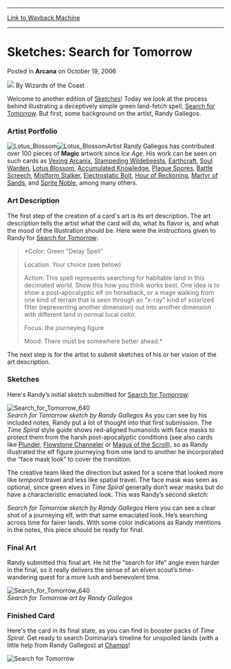 
---
[Link to Wayback Machine](https://web.archive.org/web/20210417230048/https://magic.wizards.com/en/articles/archive/sketches-search-tomorrow-2006-10-19)

[_metadata_:author]:- "Wizards of the Coast"
[_metadata_:description]:- "Welcome to another edition of Sketches! Today we look at the process behind illustrating a deceptively simple green land-fetch spell, Search for Tomorrow. But first, some background on the artist, Randy Gallegos. Artist Portfolio Artist Randy Gallegos has contributed over 100 pieces of Magic artwork since Ice Age. His work can be seen on such cards as Vexing Arcanix,"
[_metadata_:generator]:- "Drupal 7 (http://drupal.org)"
[_metadata_:node]:- "703731"
[_metadata_:publish_date]:- "2006-10-19"
[_metadata_:source]:- "div-main-content"
[_metadata_:title]:- "Sketches: Search for Tomorrow"
[_metadata_:wayback_capture_timestamp]:- "2021-04-17 23:00:48"
[_metadata_:wayback_raw_url]:- "https://web.archive.org/web/20210417230048id_/https://magic.wizards.com/en/articles/archive/sketches-search-tomorrow-2006-10-19"
[_metadata_:wayback_url]:- "https://magic.wizards.com/en/articles/archive/sketches-search-tomorrow-2006-10-19"
---


Sketches: Search for Tomorrow
=============================



 Posted in **Arcana**
 on October 19, 2006 






![](https://media.magic.wizards.com/styles/auth_small/public/images/person/wizards_author.jpg)
By Wizards of the Coast












Welcome to another edition of [Sketches](http://archive.wizards.com/Magic/Magazine/Article.aspx?x=mtgcom/fullarchive&tablefilter=sketches)! Today we look at the process behind illustrating a deceptively simple green land-fetch spell, [Search for Tomorrow](http://gatherer.wizards.com/Pages/Card/Details.aspx?name=Search+for+Tomorrow). But first, some background on the artist, Randy Gallegos.


### Artist Portfolio


![Lotus_Blossom](https://web.archive.org/web/20130512111304im_/http://www.wizards.com/magic/images/cardart/UZ/Lotus_Blossom.jpg)![Lotus_Blossom](https://media.magic.wizards.com/image_legacy_migration/magic/images/cardart/UZ/Lotus_Blossom.jpg)Artist Randy Gallegos has contributed over 100 pieces of **Magic** artwork since *Ice Age*. His work can be seen on such cards as [Vexing Arcanix](http://gatherer.wizards.com/Pages/Card/Details.aspx?name=Vexing+Arcanix), [Stampeding Wildebeests](http://gatherer.wizards.com/Pages/Card/Details.aspx?name=Stampeding+Wildebeests), [Earthcraft](http://gatherer.wizards.com/Pages/Card/Details.aspx?name=Earthcraft), [Soul Warden](http://gatherer.wizards.com/Pages/Card/Details.aspx?name=Soul+Warden), [Lotus Blossom](http://gatherer.wizards.com/Pages/Card/Details.aspx?name=Lotus+Blossom), [Accumulated Knowledge](http://gatherer.wizards.com/Pages/Card/Details.aspx?name=Accumulated+Knowledge), [Plague Spores](http://gatherer.wizards.com/Pages/Card/Details.aspx?name=Plague+Spores), [Battle Screech](http://gatherer.wizards.com/Pages/Card/Details.aspx?name=Battle+Screech), [Mistform Stalker](http://gatherer.wizards.com/Pages/Card/Details.aspx?name=Mistform+Stalker), [Electrostatic Bolt](http://gatherer.wizards.com/Pages/Card/Details.aspx?name=Electrostatic+Bolt), [Hour of Reckoning](http://gatherer.wizards.com/Pages/Card/Details.aspx?name=Hour+of+Reckoning), [Martyr of Sands](http://gatherer.wizards.com/Pages/Card/Details.aspx?name=Martyr+of+Sands), and [Sprite Noble](http://gatherer.wizards.com/Pages/Card/Details.aspx?name=Sprite+Noble), among many others.


### Art Description


The first step of the creation of a card's art is its art description. The art description tells the artist what the card will do, what its flavor is, and what the mood of the illustration should be. Here were the instructions given to Randy for [Search for Tomorrow](http://gatherer.wizards.com/Pages/Card/Details.aspx?name=Search+for+Tomorrow):



> 
> *Color: Green "Delay Spell"  
> 
> Location: Your choice (see below)  
> 
> Action: This spell represents searching for habitable land in this decimated world. Show this how you think works best. One idea is to show a post-apocalyptic elf on horseback, or a mage walking from one kind of terrain that is seen through an "x-ray" kind of solarized filter (representing another dimension) out into another dimension with different land in normal local color.  
> 
> Focus: the journeying figure  
> 
> Mood: There must be somewhere better ahead.*
> 
> 
> 


The next step is for the artist to submit sketches of his or her vision of the art description.


### Sketches


Here's Randy’s initial sketch submitted for [Search for Tomorrow](http://gatherer.wizards.com/Pages/Card/Details.aspx?name=Search+for+Tomorrow):


![Search_for_Tomorrow_640](http://www.wizards.com/magic/images/cardart/TSP/Search_for_Tomorrow_640.jpg%0A%09%09%09)  
*Search for Tomorrow sketch by Randy Gallegos*
As you can see by his included notes, Randy put a lot of thought into that first submission. The *Time Spiral* style guide shows red-aligned humanoids with face masks to protect them from the harsh post-apocalyptic conditions (see also cards like [Plunder](http://gatherer.wizards.com/Pages/Card/Details.aspx?name=Plunder), [Flowstone Channeler](http://gatherer.wizards.com/Pages/Card/Details.aspx?name=Flowstone+Channeler) or [Magus of the Scroll](http://gatherer.wizards.com/Pages/Card/Details.aspx?name=Magus+of+the+Scroll)), so as Randy illustrated the elf figure journeying from one land to another he incorporated the “face mask look” to cover the transition.


The creative team liked the direction but asked for a scene that looked more like *temporal* travel and less like spatial travel. The face mask was seen as optional, since green elves in *Time Spiral* generally don’t wear masks but do have a characteristic emaciated look. This was Randy’s second sketch:


  
*Search for Tomorrow sketch by Randy Gallegos*
Here you can see a clear shot of a journeying elf, with that same emaciated look. He’s searching across time for fairer lands. With some color indications as Randy mentions in the notes, this piece should be ready for final.


### Final Art


Randy submitted this final art. He hit the “search for life” angle even harder in the final, so it really delivers the sense of an elven scout’s time-wandering quest for a more lush and benevolent time.


![Search_for_Tomorrow_640](https://media.magic.wizards.com/image_legacy_migration/magic/images/cardart/TSP/Search_for_Tomorrow_640.jpg)  
*Search for Tomorrow art by Randy Gallegos*
### Finished Card


Here's the card in its final state, as you can find in booster packs of *Time Spiral*. Get ready to search Dominaria’s timeline for unspoiled lands (with a little help from Randy Gallegos) at [Champs](http://archive.wizards.com/Magic/Magazine/Article.aspx?x=events/magic/champs)!




![Search for Tomorrow](http://gatherer.wizards.com/Handlers/Image.ashx?type=card&name=Search+for+Tomorrow)








